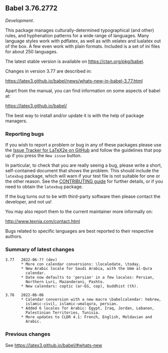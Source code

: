 ## Babel 3.76.2772

*Development*.

This package manages culturally-determined typographical (and other)
rules, and hyphenation patterns for a wide range of languages. Many
language styles work with pdflatex, as well as with xelatex and
lualatex out of the box. A few even work with plain formats. Included
is a set of ini files for about 250 languages.

The latest stable version is available on <https://ctan.org/pkg/babel>.

Changes in version 3.77 are described in:

https://latex3.github.io/babel/news/whats-new-in-babel-3.77.html

Apart from the manual, you can find information on some aspects of babel at:

https://latex3.github.io/babel/

The best way to install and/or update it is with the help of package
managers.

### Reporting bugs

If you wish to report a problem or bug in any of these packages please
use the
[Issue Tracker for LaTeX2e on GitHub](https://github.com/latex3/babel/issues)
and follow the guidelines that pop up if you press the `New issue`
button.

In particular, to check that you are really seeing a bug, please write
a short, self-contained document that shows the problem. This should
include the `latexbug` package, which will warn if your test file is
not suitable for one or the other reason. See the
[CONTRIBUTING guide](https://github.com/latex3/latex2e/blob/master/CONTRIBUTING.md)
for further details, or if you need to obtain the `latexbug` package.

If the bug turns out to be with third-party software then please
contact the developer, and not us!

You may also report them to the current maintainer more informally on:

   http://www.texnia.com/contact.html

Bugs related to specific languages are best reported to their
respective authors.

### Summary of latest changes
```
3.77   2022-06-?? (dev)
       * More con calendar conversions: \localedate, \today.
       * New Arabic locale for Saudi Arabia, with the Umm al-Qura
         calendar.
       * Date now defaults to 'persian' in a few locales: Persian,
         Northern Luri, Mazanderani, Pashto.
       * New calendars: coptic (ar-EG, cop), buddhist (th).
       
3.76   2022-06-06
       * Calendar conversion with a new macro \babelcalendar: hebrew,
         islamic-civil, islamic-umalqura, persian.
       * Added 6 locales for Arabic: Egypt, Iraq, Jordan, Lebanon,
         Palestinian Territories, Tunisia.
       * More updates to CLDR 4.1: French, English, Moldavian and
         Arabic.
```

### Previous changes

See https://latex3.github.io/babel/#whats-new
